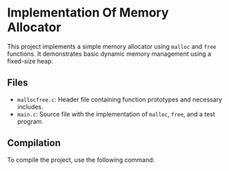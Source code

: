 # Implementation Of Memory Allocator

This project implements a simple memory allocator using `malloc` and `free` functions. It demonstrates basic dynamic memory management using a fixed-size heap.

## Files

- `mallocfree.c`: Header file containing function prototypes and necessary includes.
- `main.c`: Source file with the implementation of `malloc`, `free`, and a test program.

## Compilation

To compile the project, use the following command:

```sh build.sh
